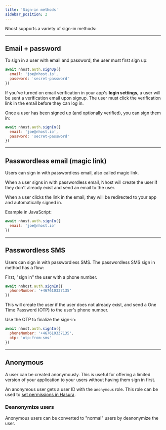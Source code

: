```yaml
---
title: 'Sign-in methods'
sidebar_position: 2
---
```


Nhost supports a variety of sign-in methods:

---

## Email + password

To sign in a user with email and password, the user must first sign up:

```js
await nhost.auth.signUp({
  email: 'joe@nhost.io',
  password: 'secret-password'
})
```

If you've turned on email verification in your app's **login settings**, a user will be sent a verification email upon signup. The user must click the verification link in the email before they can log in.

Once a user has been signed up (and optionally verified), you can sign them in:

```js
await nhost.auth.signIn({
  email: 'joe@nhost.io',
  password: 'secret-password'
})
```

---

## Passwordless email (magic link)

Users can sign in with passwordless email, also called magic link.

When a user signs in with passwordless email, Nhost will create the user if they don't already exist and send an email to the user.

When a user clicks the link in the email, they will be redirected to your app and automatically signed in.

Example in JavaScript:

```js
await nhost.auth.signIn({
  email: 'joe@nhost.io'
})
```

---

## Passwordless SMS

Users can sign in with passwordless SMS. The passwordless SMS sign in method has a flow:

First, "sign in" the user with a phone number.

```js
await nnhost.auth.signIn({
  phoneNumber: '+467610337135'
})
```

This will create the user if the user does not already exist, and send a One Time Password (OTP) to the user's
phone number.

Use the OTP to finalize the sign-in:

```js
await nhost.auth.signIn({
  phoneNumber: '+467610337135',
  otp: 'otp-from-sms'
})
```

---

## Anonymous

A user can be created anonymously. This is useful for offering a limited version of your application to your users without having them sign in first.

An anonymous user gets a user ID with the `anonymous` role. This role can be used to [set permissions in Hasura](/platform/graphql/permissions).

### Deanonymize users

Anonymous users can be converted to "normal" users by deanonymize the user.
